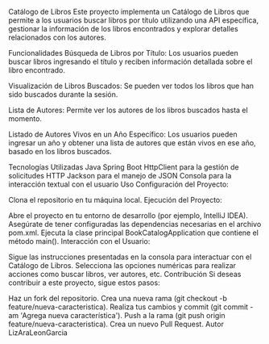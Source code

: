 Catálogo de Libros
Este proyecto implementa un Catálogo de Libros que permite a los usuarios buscar libros por título utilizando una API específica, gestionar la información de los libros encontrados y explorar detalles relacionados con los autores.

Funcionalidades
Búsqueda de Libros por Título: Los usuarios pueden buscar libros ingresando el título y reciben información detallada sobre el libro encontrado.

Visualización de Libros Buscados: Se pueden ver todos los libros que han sido buscados durante la sesión.

Lista de Autores: Permite ver los autores de los libros buscados hasta el momento.

Listado de Autores Vivos en un Año Específico: Los usuarios pueden ingresar un año y obtener una lista de autores que están vivos en ese año, basado en los libros buscados.

Tecnologías Utilizadas
Java
Spring Boot
HttpClient para la gestión de solicitudes HTTP
Jackson para el manejo de JSON
Consola para la interacción textual con el usuario
Uso
Configuración del Proyecto:

Clona el repositorio en tu máquina local.
Ejecución del Proyecto:

Abre el proyecto en tu entorno de desarrollo (por ejemplo, IntelliJ IDEA).
Asegúrate de tener configuradas las dependencias necesarias en el archivo pom.xml.
Ejecuta la clase principal BookCatalogApplication que contiene el método main().
Interacción con el Usuario:

Sigue las instrucciones presentadas en la consola para interactuar con el Catálogo de Libros.
Selecciona las opciones numéricas para realizar acciones como buscar libros, ver autores, etc.
Contribución
Si deseas contribuir a este proyecto, sigue estos pasos:

Haz un fork del repositorio.
Crea una nueva rama (git checkout -b feature/nueva-caracteristica).
Realiza tus cambios y commit (git commit -am 'Agrega nueva característica').
Push a la rama (git push origin feature/nueva-caracteristica).
Crea un nuevo Pull Request.
Autor
LizAraLeonGarcia
